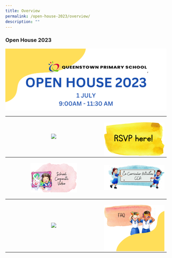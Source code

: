 ```yaml
---
title: Overview
permalink: /open-house-2023/overview/
description: ""
---
```

### **Open House 2023**

![](/images/Open%20House%202023/oh23-header.png)

<table style="width:100%">
	<tbody><tr>
			<th style="width:20%">
<p><a href="/open-house-2023/schedule/">
<img style="width:80%" src="/images/Open%20House%202023/oh23-schedule.png">
</a></p>
		</th><th style="width:60%">
<p><a href="/open-house-2023/rsvp/">
<img style="width:100%" src="/images/Open%20House%202023/oh23-rsvp.png" align="right">
	</a></p></th></tr>
		<tr>
		<th style="width:50%">
<p><a href="/open-house-2023/corpvideo/">
<img style="width:50%" src="/images/Open%20House%202023/oh23-schcorpvideo1.png">
</a></p>
		</th><th style="width:70%">
<p><a href="/open-house-2023/cca/">
<img style="width:120%" src="/images/Open%20House%202023/oh23-cca.png">
	</a></p></th></tr>
		<tr>
		<th style="width:60%">
<p><a href="/open-house-2023/facilities/">
<img style="width:80%" src="/images/Open%20House%202023/oh23-facilities1.png">
</a></p>
		</th><th style="width:40%">
<p><a href="/open-house-2023/faq/">
<img style="width:100%" src="/images/Open%20House%202023/oh23-faq.png" align="right">
	</a></p></th></tr>
</tbody></table>